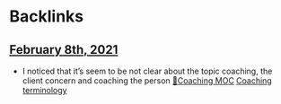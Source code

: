 
# Backlinks
## [February 8th, 2021](<February 8th, 2021.md>)
- I noticed that it’s seem to be not clear about the topic coaching, the client concern and coaching the person [🧭Coaching MOC](<🧭Coaching MOC.md>) [Coaching terminology](<Coaching terminology.md>)

